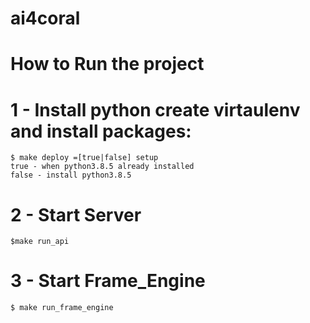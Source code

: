 # ai4coral

# How to Run the project

# 1 - Install python create virtaulenv and install packages: 

    $ make deploy =[true|false] setup
    true - when python3.8.5 already installed
    false - install python3.8.5 

# 2 - Start Server
    $make run_api 

# 3 - Start Frame_Engine
    $ make run_frame_engine